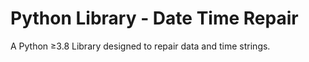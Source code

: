 # Python Library - Date Time Repair

A Python ≥3.8 Library designed to repair data and time strings.


